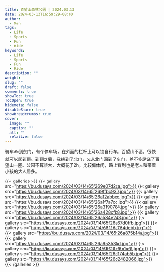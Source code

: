 ```yaml
---
title: 百望山森林公园 | 2024.03.13
date: 2024-03-13T16:59:29+08:00
author:
  - Xan
tags:
  - Life
  - Sports
  - Fun
  - Ride
keywords:
  - Life
  - Sports
  - Fun
  - Ride
description: ""
weight: 
slug: ""
draft: false
comments: true
showToc: true
TocOpen: true
hidemeta: false
disableShare: true
showbreadcrumbs: true
cover:
  image: ""
  caption: ""
  alt: ""
  relative: false
---
```

骑车🚲到东门，有个停车场，在外面的栏杆上可以锁自行车。百望山不高，很快就可以爬到顶。到顶之后，我绕到了北门，又从北门回到了东门，差不多是饶了百望山一圈。公园不算很大，大概花了2h。比较偏休闲，路上看到也是老人和带着小孩的大人居多。

{{< galleries >}}
{{< gallery src="https://bu.dusays.com/2024/03/14/65f269e07d2ca.jpg">}}
{{< gallery src="https://bu.dusays.com/2024/03/14/65f269ffbc930.jpg">}}
{{< gallery src="https://bu.dusays.com/2024/03/14/65f26a12abbec.jpg">}}
{{< gallery src="https://bu.dusays.com/2024/03/14/65f26a1f7a7cc.jpg">}}
{{< gallery src="https://bu.dusays.com/2024/03/14/65f26a3190784.jpg">}}
{{< gallery src="https://bu.dusays.com/2024/03/14/65f26a428cfb8.jpg">}}
{{< gallery src="https://bu.dusays.com/2024/03/14/65f26a584e243.jpg">}}
{{< gallery src="https://bu.dusays.com/2024/03/14/65f26a67d0ffb.jpg">}}
{{< gallery src="https://bu.dusays.com/2024/03/14/65f26a784debb.jpg">}}
{{< gallery src="https://bu.dusays.com/2024/03/14/65f26a875b14a.jpg">}}
{{< gallery src="https://bu.dusays.com/2024/03/14/65f26a953535d.jpg">}}
{{< gallery src="https://bu.dusays.com/2024/03/14/65f26cf5c1af8.jpg">}}
{{< gallery src="https://bu.dusays.com/2024/03/14/65f26d174ab5b.jpg">}}
{{< gallery src="https://bu.dusays.com/2024/03/14/65f26d2482066.jpg">}}
{{< /galleries >}}
